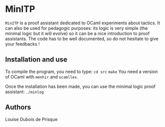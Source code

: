 # MinITP

`MinITP` is a proof assistant dedicated to OCaml experiments about tactics.
It can also be used for pedagogic purposes: its logic is very simple (the minimal logic but it will evolve) so it can be a nice introduction to proof assistants.
The code has to be well documented, so do not hesitate to give your feedbacks !

## Installation and use

To compile the program, you need to type:
`cd src`
`make`
You need a version of OCaml with `menhir` and `ocamllex`. 

Once the installation has been made, you can use the minimal logic proof assistant:
`./minlog` 

## Authors
Louise Dubois de Prisque
